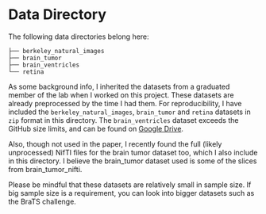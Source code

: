 # Data Directory

The following data directories belong here:
```
├── berkeley_natural_images
├── brain_tumor
├── brain_ventricles
└── retina
```

As some background info, I inherited the datasets from a graduated member of the lab when I worked on this project. These datasets are already preprocessed by the time I had them. For reproducibility, I have included the `berkeley_natural_images`, `brain_tumor` and `retina` datasets in `zip` format in this directory. The `brain_ventricles` dataset exceeds the GitHub size limits, and can be found on [Google Drive](https://drive.google.com/file/d/1TB5Zu3J4UbEleJUuNf-h1AymOn1jOoQe/view?usp=sharing).

Also, though not used in the paper, I recently found the full (likely unprocessed) NifTI files for the brain tumor dataset too, which I also include in this directory. I believe the brain_tumor dataset used is some of the slices from brain_tumor_nifti.

Please be mindful that these datasets are relatively small in sample size. If big sample size is a requirement, you can look into bigger datasets such as the BraTS challenge.